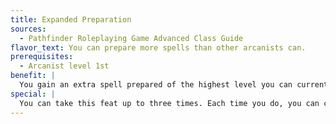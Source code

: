 ```yaml
---
title: Expanded Preparation
sources:
  - Pathfinder Roleplaying Game Advanced Class Guide
flavor_text: You can prepare more spells than other arcanists can.
prerequisites:
  - Arcanist level 1st
benefit: |
  You gain an extra spell prepared of the highest level you can currently cast as an arcanist when selecting this feat. This is in addition to the number of spells you can normally prepare from your spellbook. You can instead add two spells prepared, but both of these slots must be at least 1 level lower than the highest-level spell you can currently cast as an arcanist when selecting this feat. You must choose which benefit you gain when you take this feat, and the extra spells prepared do not change level when you gain access to higher-level spells.
special: |
  You can take this feat up to three times. Each time you do, you can choose either benefit.
---
```


